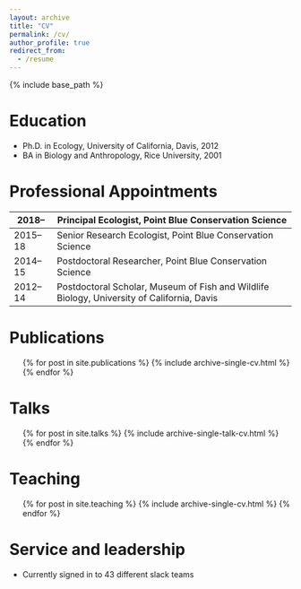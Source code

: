 ```yaml
---
layout: archive
title: "CV"
permalink: /cv/
author_profile: true
redirect_from:
  - /resume
---
```


{% include base_path %}

Education
======
* Ph.D. in Ecology, University of California, Davis, 2012
* BA in Biology and Anthropology, Rice University, 2001

Professional Appointments
======

2018–	| Principal Ecologist, Point Blue Conservation Science
---|---
2015–18 |	Senior Research Ecologist, Point Blue Conservation Science
2014–15	| Postdoctoral Researcher, Point Blue Conservation Science
2012–14	| Postdoctoral Scholar, Museum of Fish and Wildlife Biology, University of California, Davis

Publications
======
  <ul>{% for post in site.publications %}
    {% include archive-single-cv.html %}
  {% endfor %}</ul>
  
Talks
======
  <ul>{% for post in site.talks %}
    {% include archive-single-talk-cv.html %}
  {% endfor %}</ul>
  
Teaching
======
  <ul>{% for post in site.teaching %}
    {% include archive-single-cv.html %}
  {% endfor %}</ul>
  
Service and leadership
======
* Currently signed in to 43 different slack teams
